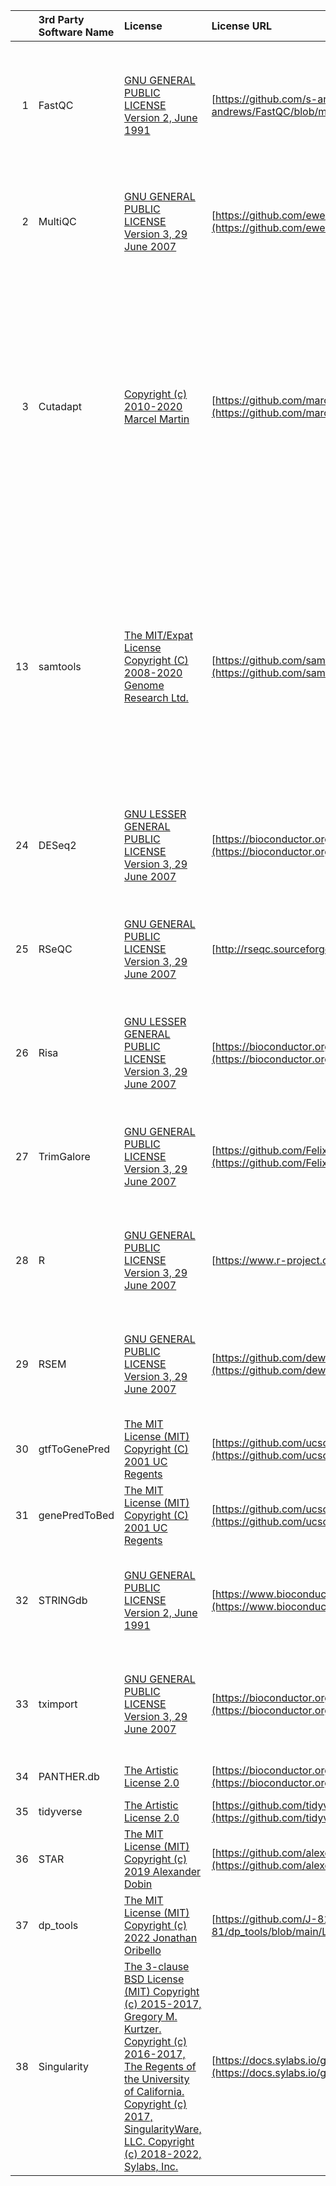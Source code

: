 |     | 3rd Party Software Name | License                                                                                                                                                                                                                                                                                         | License URL                                                                                                                                                      | Copyright Notice                                                                                                                                                                                                                                                                                                                                                                                                                                                                                                     |
| --: | :---------------------- | :---------------------------------------------------------------------------------------------------------------------------------------------------------------------------------------------------------------------------------------------------------------------------------------------- | :--------------------------------------------------------------------------------------------------------------------------------------------------------------- | :------------------------------------------------------------------------------------------------------------------------------------------------------------------------------------------------------------------------------------------------------------------------------------------------------------------------------------------------------------------------------------------------------------------------------------------------------------------------------------------------------------------- |
|   1 | FastQC                  | [GNU GENERAL PUBLIC LICENSE Version 2, June 1991](RNASeq_3rd_Party_Software_Licenses/FASTQC_LICENSE.pdf)                                                                                                                                                                                        | [https://github.com/s-andrews/FastQC/blob/master/LICENSE](https://github.com/s-andrews/FastQC/blob/master/LICENSE)                                               | Copyright (C) 1989, 1991 Free Software Foundation, Inc., 51 Franklin Street, Fifth Floor, Boston, MA 02110-1301 USA Everyone is permitted to copy and distribute verbatim copies of this license document, but changing it is not allowed.                                                                                                                                                                                                                                                                           |
|   2 | MultiQC                 | [GNU GENERAL PUBLIC LICENSE Version 3, 29 June 2007](RNASeq_3rd_Party_Software_Licenses/MultiQC_LICENSE.pdf)                                                                                                                                                                                    | [https://github.com/ewels/MultiQC/blob/master/LICENSE](https://github.com/ewels/MultiQC/blob/master/LICENSE)                                                     | Copyright (C) 2007 Free Software Foundation, Inc <http://fsf.org/> Everyone is permitted to copy and distribute verbatim copies of this license document, but changing it is not allowed.                                                                                                                                                                                                                                                                                                                            |
|   3 | Cutadapt                | [Copyright (c) 2010-2020 Marcel Martin](RNASeq_3rd_Party_Software_Licenses/cutadapt_LICENSE.pdf)                                                                                                                                                                                                | [https://github.com/marcelm/cutadapt/blob/main/LICENSE](https://github.com/marcelm/cutadapt/blob/main/LICENSE)                                                   | Copyright (c) 2010-2020 Marcel Martin <marcel.martin@scilifelab.se> Permission is hereby granted, free of charge, to any person obtaining a copy of this software and associated documentation files (the "Software"), to deal in the Software without restriction, including without limitation the rights to use, copy, modify, merge, publish, distribute, sublicense, and/or sell copies of the Software, and to permit persons to whom the Software is furnished to do so, subject to the following conditions: |
|  13 | samtools                | [The MIT/Expat License Copyright (C) 2008-2020 Genome Research Ltd.](RNASeq_3rd_Party_Software_Licenses/samtools_LICENSE.pdf)                                                                                                                                                                   | [https://github.com/samtools/samtools/blob/develop/LICENSE](https://github.com/samtools/samtools/blob/develop/LICENSE)                                           | Copyright (C) 2008-2021 Genome Research Ltd. Permission is hereby granted, free of charge, to any person obtaining a copy of this software and associated documentation files (the "Software"), to deal in the Software without restriction, including without limitation the rights to use, copy, modify, merge, publish, distribute, sublicense, and/or sell copies of the Software, and to permit persons to whom the Software is furnished to do so, subject to the following conditions:                        |
|  24 | DESeq2                  | [GNU LESSER GENERAL PUBLIC LICENSE Version 3, 29 June 2007](RNASeq_3rd_Party_Software_Licenses/lgpl-3.0_GENERIC.pdf)                                                                                                                                                                            | [https://bioconductor.org/packages/release/bioc/html/DESeq2.html](https://bioconductor.org/packages/release/bioc/html/DESeq2.html)                               | Copyright (C) 2007 Free Software Foundation, Inc. http://fsf.org/ Everyone is permitted to copy and distribute verbatim copies of this license document, but changing it is not allowed.                                                                                                                                                                                                                                                                                                                             |
|  25 | RSeQC                   | [GNU GENERAL PUBLIC LICENSE Version 3, 29 June 2007](RNASeq_3rd_Party_Software_Licenses/gpl-3.0_GENERIC.pdf)                                                                                                                                                                                    | [http://rseqc.sourceforge.net](http://rseqc.sourceforge.net)                                                                                                     | Copyright (C) 2007 Free Software Foundation, Inc. http://fsf.org/ Everyone is permitted to copy and distribute verbatim copies of this license document, but changing it is not allowed.                                                                                                                                                                                                                                                                                                                             |
|  26 | Risa                    | [GNU LESSER GENERAL PUBLIC LICENSE Version 3, 29 June 2007](RNASeq_3rd_Party_Software_Licenses/lgpl-3.0_GENERIC.pdf)                                                                                                                                                                            | [https://bioconductor.org/packages/release/bioc/html/Risa.html](https://bioconductor.org/packages/release/bioc/html/Risa.html)                                   | Copyright (C) 2007 Free Software Foundation, Inc. http://fsf.org/ Everyone is permitted to copy and distribute verbatim copies of this license document, but changing it is not allowed.                                                                                                                                                                                                                                                                                                                             |
|  27 | TrimGalore              | [GNU GENERAL PUBLIC LICENSE Version 3, 29 June 2007](RNASeq_3rd_Party_Software_Licenses/gpl-3.0_GENERIC.pdf)                                                                                                                                                                                    | [https://github.com/FelixKrueger/TrimGalore/blob/master/LICENSE](https://github.com/FelixKrueger/TrimGalore/blob/master/LICENSE)                                 | Copyright (C) 2007 Free Software Foundation, Inc. http://fsf.org/ Everyone is permitted to copy and distribute verbatim copies of this license document, but changing it is not allowed.                                                                                                                                                                                                                                                                                                                             |
|  28 | R                       | [GNU GENERAL PUBLIC LICENSE Version 3, 29 June 2007](RNASeq_3rd_Party_Software_Licenses/gpl-3.0_GENERIC.pdf)                                                                                                                                                                                    | [https://www.r-project.org/Licenses/](https://www.r-project.org/Licenses/)                                                                                       | Copyright (C) 2007 Free Software Foundation, Inc. http://fsf.org/ Everyone is permitted to copy and distribute verbatim copies of this license document, but changing it is not allowed.                                                                                                                                                                                                                                                                                                                             |
|  29 | RSEM                    | [GNU GENERAL PUBLIC LICENSE Version 3, 29 June 2007](RNASeq_3rd_Party_Software_Licenses/gpl-3.0_GENERIC.pdf)                                                                                                                                                                                    | [https://github.com/deweylab/RSEM/blob/master/README.md#license](https://github.com/deweylab/RSEM/blob/master/README.md#license)                                 | Copyright (C) 2007 Free Software Foundation, Inc. http://fsf.org/ Everyone is permitted to copy and distribute verbatim copies of this license document, but changing it is not allowed.                                                                                                                                                                                                                                                                                                                             |
|  30 | gtfToGenePred           | [The MIT License (MIT) Copyright (C) 2001 UC Regents](RNASeq_3rd_Party_Software_Licenses/ucscGenomeBrowser-kent-license-MIT.pdf)                                                                                                                                                                | [https://github.com/ucscGenomeBrowser/kent/blob/master/LICENSE](https://github.com/ucscGenomeBrowser/kent/blob/master/LICENSE)                                   | Copyright (C) 2001 UC Regents                                                                                                                                                                                                                                                                                                                                                                                                                                                                                        |
|  31 | genePredToBed           | [The MIT License (MIT) Copyright (C) 2001 UC Regents](RNASeq_3rd_Party_Software_Licenses/ucscGenomeBrowser-kent-license-MIT.pdf)                                                                                                                                                                | [https://github.com/ucscGenomeBrowser/kent/blob/master/LICENSE](https://github.com/ucscGenomeBrowser/kent/blob/master/LICENSE)                                   | Copyright (C) 2001 UC Regents                                                                                                                                                                                                                                                                                                                                                                                                                                                                                        |
|  32 | STRINGdb                | [GNU GENERAL PUBLIC LICENSE Version 2, June 1991](RNASeq_3rd_Party_Software_Licenses/gpl-2.0_GENERIC.pdf)                                                                                                                                                                                       | [https://www.bioconductor.org/packages/release/bioc/html/STRINGdb.html](https://www.bioconductor.org/packages/release/bioc/html/STRINGdb.html)                   | Copyright (C) 2007 Free Software Foundation, Inc. http://fsf.org/ Everyone is permitted to copy and distribute verbatim copies of this license document, but changing it is not allowed.                                                                                                                                                                                                                                                                                                                             |
|  33 | tximport                | [GNU GENERAL PUBLIC LICENSE Version 3, 29 June 2007](RNASeq_3rd_Party_Software_Licenses/gpl-3.0_GENERIC.pdf)                                                                                                                                                                                    | [https://bioconductor.org/packages/release/bioc/html/tximport.html](https://bioconductor.org/packages/release/bioc/html/tximport.html)                           | Copyright (C) 2007 Free Software Foundation, Inc. http://fsf.org/ Everyone is permitted to copy and distribute verbatim copies of this license document, but changing it is not allowed.                                                                                                                                                                                                                                                                                                                             |
|  34 | PANTHER.db              | [The Artistic License 2.0](RNASeq_3rd_Party_Software_Licenses/artistic-2.0_GENERIC.pdf)                                                                                                                                                                                                         | [https://bioconductor.org/packages/release/data/annotation/html/PANTHER.db.html](https://bioconductor.org/packages/release/data/annotation/html/PANTHER.db.html) | Copyright (C) 2000-20006 The Perl Foundation.                                                                                                                                                                                                                                                                                                                                                                                                                                                                        |
|  35 | tidyverse               | [The Artistic License 2.0](RNASeq_3rd_Party_Software_Licenses/tidyverse_LICENSE.pdf)                                                                                                                                                                                                            | [https://github.com/tidyverse/tidyverse/blob/main/LICENSE.md](https://github.com/tidyverse/tidyverse/blob/main/LICENSE.md)                                       | Copyright (c) 2021 tidyverse authors                                                                                                                                                                                                                                                                                                                                                                                                                                                                                 |
|  36 | STAR                    | [The MIT License (MIT) Copyright (c) 2019 Alexander Dobin](RNASeq_3rd_Party_Software_Licenses/STAR_LICENSE.pdf)                                                                                                                                                                                 | [https://github.com/alexdobin/STAR/blob/master/LICENSE](https://github.com/alexdobin/STAR/blob/master/LICENSE)                                                   | Copyright (c) 2019 Alexander Dobin                                                                                                                                                                                                                                                                                                                                                                                                                                                                                   |
|  37 | dp_tools                | [The MIT License (MIT) Copyright (c) 2022 Jonathan Oribello](RNASeq_3rd_Party_Software_Licenses/dp_tools_LICENSE.pdf)                                                                                                                                                                           | [https://github.com/J-81/dp_tools/blob/main/LICENSE](https://github.com/J-81/dp_tools/blob/main/LICENSE)                                                         | Copyright (c) 2022 Jonathan Oribello                                                                                                                                                                                                                                                                                                                                                                                                                                                                                 |
|  38 | Singularity             | [The 3-clause BSD License (MIT) Copyright (c) 2015-2017, Gregory M. Kurtzer. Copyright (c) 2016-2017, The Regents of the University of California. Copyright (c) 2017, SingularityWare, LLC. Copyright (c) 2018-2022, Sylabs, Inc.](RNASeq_3rd_Party_Software_Licenses/Singularity_LICENSE.pdf) | [https://docs.sylabs.io/guides/3.9/user-guide/license.html](https://docs.sylabs.io/guides/3.9/user-guide/license.html)                                           | Copyright (c) 2015-2017, Gregory M. Kurtzer. Copyright (c) 2016-2017, The Regents of the University of California. Copyright (c) 2017, SingularityWare, LLC. Copyright (c) 2018-2022, Sylabs, Inc.                                                                                                                                                                                                                                                                                                                   |
